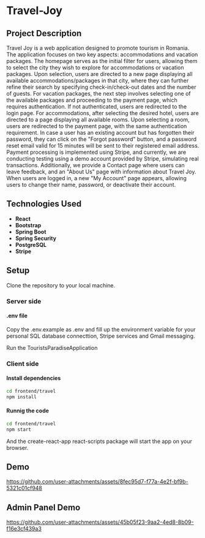 # Travel-Joy

## Project Description
Travel Joy is a web application designed to promote tourism in Romania. The application focuses on two key aspects: accommodations and vacation packages. The homepage serves as the initial filter for users, allowing them to select the city they wish to explore for accommodations or vacation packages. Upon selection, users are directed to a new page displaying all available accommodations/packages in that city, where they can further refine their search by specifying check-in/check-out dates and the number of guests. For vacation packages, the next step involves selecting one of the available packages and proceeding to the payment page, which requires authentication. If not authenticated, users are redirected to the login page. For accommodations, after selecting the desired hotel, users are directed to a page displaying all available rooms. Upon selecting a room, users are redirected to the payment page, with the same authentication requirement. In case a user has an existing account but has forgotten their password, they can click on the "Forgot password" button, and a password reset email valid for 15 minutes will be sent to their registered email address. Payment processing is implemented using Stripe, and currently, we are conducting testing using a demo account provided by Stripe, simulating real transactions. Additionally, we provide a Contact page where users can leave feedback, and an "About Us" page with information about Travel Joy. When users are logged in, a new "My Account" page appears, allowing users to change their name, password, or deactivate their account.

## Technologies Used
- **React**
- **Bootstrap**
- **Spring Boot**
- **Spring Security**
- **PostgreSQL**
- **Stripe**

## Setup
Clone the repository to your local machine.

### Server side

#### .env file
Copy the .env.example as .env and fill up the environment variable for your personal SQL database connecttion, Stripe services and Gmail messaging.

Run the TouristsParadiseApplication

### Client side

#### Install dependencies

```bash
cd frontend/travel
npm install
```

#### Runnig the code

```bash
cd frontend/travel
npm start
```

And the create-react-app react-scripts package will start the app on your browser.

## Demo 
https://github.com/user-attachments/assets/8fec95d7-f77a-4e2f-bf9b-5321c01cf948

## Admin Panel Demo

https://github.com/user-attachments/assets/45b05f23-9aa2-4ed8-8b09-f16e3cf439a3


